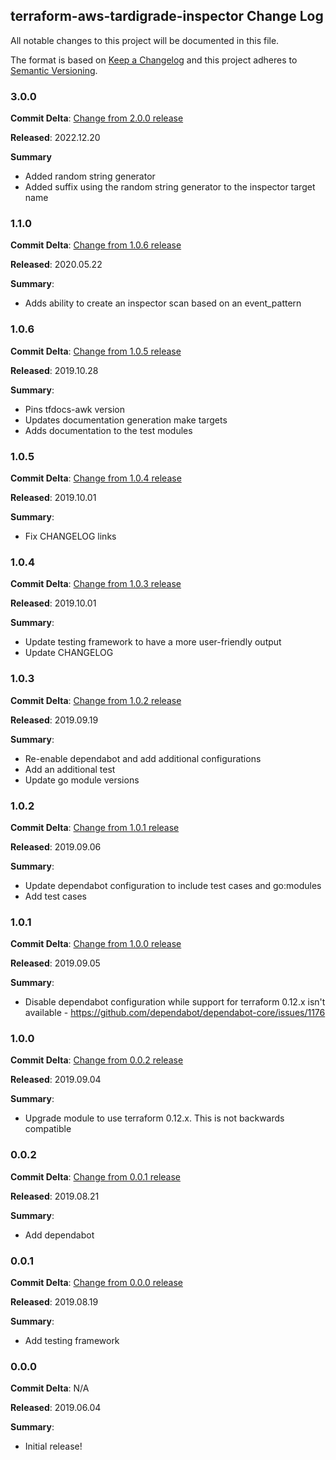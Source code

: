 ## terraform-aws-tardigrade-inspector Change Log

All notable changes to this project will be documented in this file.

The format is based on [Keep a Changelog](http://keepachangelog.com/) and this project adheres to [Semantic Versioning](http://semver.org/).

### 3.0.0
**Commit Delta**: [Change from 2.0.0 release](https://github.com/plus3it/terraform-aws-tardigrade-inspector/compare/2.0.0...3.0.0)

**Released**: 2022.12.20

**Summary**

* Added random string generator
* Added suffix using the random string generator to the inspector target name

### 1.1.0

**Commit Delta**: [Change from 1.0.6 release](https://github.com/plus3it/terraform-aws-tardigrade-inspector/compare/1.0.6...1.1.0)

**Released**: 2020.05.22

**Summary**:

*   Adds ability to create an inspector scan based on an event_pattern

### 1.0.6

**Commit Delta**: [Change from 1.0.5 release](https://github.com/plus3it/terraform-aws-tardigrade-inspector/compare/1.0.5...1.0.6)

**Released**: 2019.10.28

**Summary**:

*   Pins tfdocs-awk version
*   Updates documentation generation make targets
*   Adds documentation to the test modules

### 1.0.5

**Commit Delta**: [Change from 1.0.4 release](https://github.com/plus3it/terraform-aws-tardigrade-inspector/compare/1.0.4...1.0.5)

**Released**: 2019.10.01

**Summary**:

*   Fix CHANGELOG links

### 1.0.4

**Commit Delta**: [Change from 1.0.3 release](https://github.com/plus3it/terraform-aws-tardigrade-inspector/compare/1.0.3...1.0.4)

**Released**: 2019.10.01

**Summary**:

*   Update testing framework to have a more user-friendly output
*   Update CHANGELOG

### 1.0.3

**Commit Delta**: [Change from 1.0.2 release](https://github.com/plus3it/terraform-aws-tardigrade-inspector/compare/1.0.2...1.0.3)

**Released**: 2019.09.19

**Summary**:

*   Re-enable dependabot and add additional configurations
*   Add an additional test
*   Update go module versions

### 1.0.2

**Commit Delta**: [Change from 1.0.1 release](https://github.com/plus3it/terraform-aws-tardigrade-inspector/compare/1.0.1...1.0.2)

**Released**: 2019.09.06

**Summary**:

*   Update dependabot configuration to include test cases and go:modules
*   Add test cases

### 1.0.1

**Commit Delta**: [Change from 1.0.0 release](https://github.com/plus3it/terraform-aws-tardigrade-inspector/compare/1.0.0...1.0.1)

**Released**: 2019.09.05

**Summary**:

*   Disable dependabot configuration while support for terraform 0.12.x isn't available - https://github.com/dependabot/dependabot-core/issues/1176

### 1.0.0

**Commit Delta**: [Change from 0.0.2 release](https://github.com/plus3it/terraform-aws-tardigrade-inspector/compare/0.0.2...1.0.0)

**Released**: 2019.09.04

**Summary**:

*   Upgrade module to use terraform 0.12.x. This is not backwards compatible

### 0.0.2

**Commit Delta**: [Change from 0.0.1 release](https://github.com/plus3it/terraform-aws-tardigrade-inspector/compare/0.0.1...0.0.2)

**Released**: 2019.08.21

**Summary**:

*   Add dependabot

### 0.0.1

**Commit Delta**: [Change from 0.0.0 release](https://github.com/plus3it/terraform-aws-tardigrade-inspector/compare/0.0.0...0.0.1)

**Released**: 2019.08.19

**Summary**:

*   Add testing framework

### 0.0.0

**Commit Delta**: N/A

**Released**: 2019.06.04

**Summary**:

*   Initial release!

